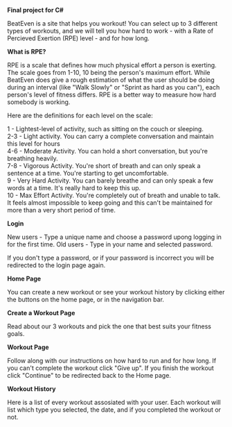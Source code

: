 __Final project for C#__

BeatEven is a site that helps you workout! You can select up to 3 different types of workouts, and we will tell you how hard to work - with a Rate of Percieved Exertion (RPE) level - and for how long. 

__What is RPE?__

RPE is a scale that defines how much physical effort a person is exerting. The scale goes from 1-10, 10 being the person's maximum effort. While BeatEven does give a rough estimation of what the user should be doing during an interval (like "Walk Slowly" or "Sprint as hard as you can"), each person's level of fitness differs. RPE is a better way to measure how hard somebody is working. 

Here are the definitions for each level on the scale:

1   - Lightest-level of activity, such as sitting on the couch or sleeping.    
2-3 - Light activity. You can carry a complete conversation and maintain this level for hours    
4-6 - Moderate Activity. You can hold a short conversation, but you're breathing heavily.    
7-8 - Vigorous Activity. You're short of breath and can only speak a sentence at a time. You're starting 
        to get uncomfortable.    
9   - Very Hard Activity. You can barely breathe and can only speak a few words at a time. It's really 
        hard to keep this up.    
10  - Max Effort Activity. You're completely out of breath and unable to talk. It feels almost 
        impossible to keep going and this can't be maintained for more than a very short period of time.    

__Login__

New users - Type a unique name and choose a password upong logging in for the first time. 
Old users - Type in your name and selected password.

If you don't type a password, or if your password is incorrect you will be redirected to the login page again.

__Home Page__

You can create a new workout or see your workout history by clicking either the buttons on the home page, or in the navigation bar. 

__Create a Workout Page__

Read about our 3 workouts and pick the one that best suits your fitness goals.

__Workout Page__

Follow along with our instructions on how hard to run and for how long. If you can't complete the workout click "Give up". If you finish the workout click "Continue" to be redirected back to the Home page. 

__Workout History__

Here is a list of every workout assosiated with your user. Each workout will list which type you selected, the date, and if you completed the workout or not. 
